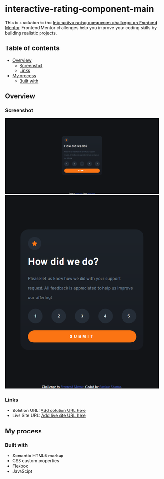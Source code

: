 # interactive-rating-component-main

This is a solution to the [Interactive rating component challenge on Frontend Mentor](https://www.frontendmentor.io/challenges/interactive-rating-component-koxpeBUmI). Frontend Mentor challenges help you improve your coding skills by building realistic projects. 

## Table of contents

- [Overview](#overview)
  - [Screenshot](#screenshot)
  - [Links](#links)
- [My process](#my-process)
  - [Built with](#built-with)

## Overview

### Screenshot

![](images/desktop-preview.png)
![](images/mobile-preview.png)

### Links

- Solution URL: [Add solution URL here](https://www.frontendmentor.io/solutions/interactive-rating-component-using-html-css-and-javascript-iebVeY4EBD)
- Live Site URL: [Add live site URL here](https://sanskarsharma100.github.io/interactive-rating-component-main/)

## My process

### Built with

- Semantic HTML5 markup
- CSS custom properties
- Flexbox
- JavaScipt
